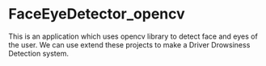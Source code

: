 # FaceEyeDetector_opencv
This is an application which uses opencv library to detect face and eyes of the user. We can use extend these projects to make a Driver Drowsiness Detection system.
